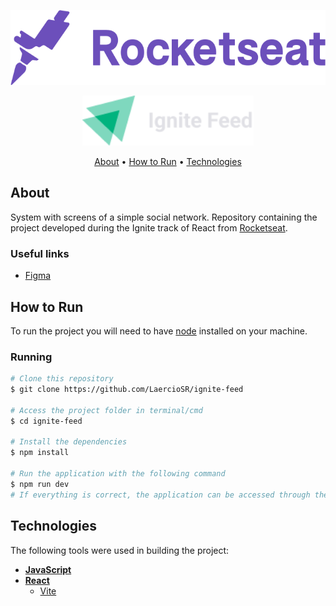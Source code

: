<p align="center">
  <a href="https://www.rocketseat.com.br/">
    <img src="https://raw.githubusercontent.com/LaercioSR/ignite-feed/main/public/rocketseat-logo.png" height="120" width="auto" alt="Rocketseat Logo" />
  </a>
</p>
<p align="center">
  <img src="https://raw.githubusercontent.com/LaercioSR/ignite-feed/main/public/ignite-feed-logo.png" height="80" width="auto" alt="Ignite Feed Logo" />
</p>

<p align="center">
 <a href="#about">About</a> •
 <a href="#how-to-run">How to Run</a> •
 <a href="#technologies">Technologies</a>
</p>

## About

System with screens of a simple social network. Repository containing the project developed during the Ignite track of React from [Rocketseat](https://www.rocketseat.com.br/).

### Useful links

- [Figma](https://www.figma.com/file/gpCE0aRdju4GwQKJ3XpU7B/Ignite-Feed-(Community)?node-id=0%3A1)

## How to Run

To run the project you will need to have [node](https://nodejs.dev/) installed on your machine.

### Running

```bash
# Clone this repository
$ git clone https://github.com/LaercioSR/ignite-feed

# Access the project folder in terminal/cmd
$ cd ignite-feed

# Install the dependencies
$ npm install

# Run the application with the following command
$ npm run dev
# If everything is correct, the application can be accessed through the URL http://localhost:3000
```

## Technologies

The following tools were used in building the project:

- **[JavaScript](https://www.javascript.com/)**
- **[React](https://pt-br.reactjs.org/)**
  - [Vite](https://vitejs.dev/)
